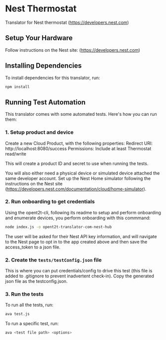 # Nest Thermostat
Translator for Nest thermostat (https://developers.nest.com)

## Setup Your Hardware
Follow instructions on the Nest site: (https://developers.nest.com)

## Installing Dependencies
To install dependencies for this translator, run:

```bash
npm install
```

## Running Test Automation
This translator comes with some automated tests. Here's how you can run them:

### 1. Setup product and device

Create a new Cloud Product, with the following properties:
    Redirect URI: http://localhost:8080/success
    Permissions: Include at least Thermostat read/write

This will create a product ID and secret to use when running the tests.

You will also either need a physical device or simulated device attached the same developer account.  Set up
the Nest Home simulator following the instructions on the Nest site (https://developers.nest.com/documentation/cloud/home-simulator).

### 2. Run onboarding to get credentials

Using the opent2t-cli, following its readme to setup and perform onboarding and enumerate devices, you perform onboarding with this commmand:

```bash
node index.js -o opent2t-translator-com-nest-hub
```
The user will be asked for their Nest API key information, and will navigate to the Nest page to opt in to the app created above and then save the access_token to a json file.

### 2. Create the `tests/testConfig.json` file
This is where you can put credentials/config to drive this test (this file is added to .gitignore
to prevent inadvertent check-in). Copy the generated json file as the testconfig.json.

### 3. Run the tests

To run all the tests, run:

```bash
ava test.js
```

To run a specific test, run:

```bash
ava <test file path> <options>
```


